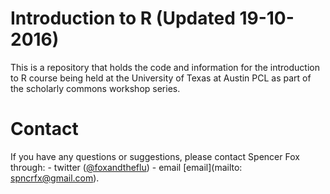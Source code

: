 # Introduction to R (Updated 19-10-2016)
This is a repository that holds the code and information for the introduction to R course being held at the University of Texas at Austin PCL as part of the scholarly commons workshop series.


# Contact
If you have any questions or suggestions, please contact Spencer Fox through:
        - twitter ([@foxandtheflu](https://twitter.com/foxandtheflu))
        - email [email](mailto: spncrfx@gmail.com).
